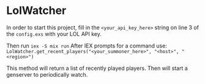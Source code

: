 # LolWatcher

In order to start this project, fill in the `<your_api_key_here>` string on line 3 of the `config.exs` with your LOL API key.

Then run `iex -S mix run`
After IEX prompts for a command use: `LolWatcher.get_recent_players("<your_summoner_here>", "<host>", "<region>")`

This method will return a list of recently played players. Then will start a genserver to periodically watch.
